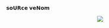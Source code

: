 𝘀𝗼𝗨𝗥𝗰𝗲 𝘃𝗲𝗡𝗼𝗺
<p align="center">
  <img src="https://telegra.ph/file/08d12aa31c5c41e51f6f2.jpg">
</p>
